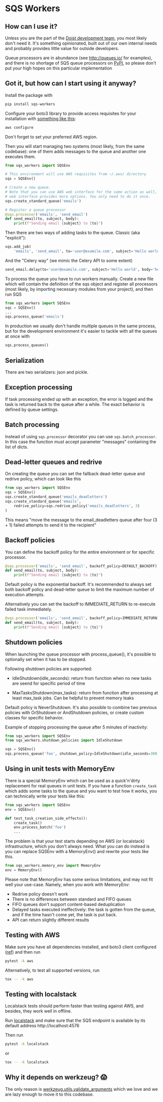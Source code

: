 SQS Workers
===========

How can I use it?
-----------------

Unless you are the part of the [Doist development team](https://github.com/orgs/Doist/people), 
you most likely don't need it. It's something opinionated, built out of our own internal needs
and probably provides little value for outside developers.

Queue processors are in abundance (see http://queues.io/ for examples), and
there is no shortage of SQS queue processors on
[PyPI](https://pypi.org/search/?q=SQS), so please don't put your high hopes
on this particular implementation

Got it, but how can I start using it anyway?
--------------------------------------------

Install the package with

```bash
pip install sqs-workers
```

Configure your boto3 library to provide access requisites for your installation
with [something like this](https://boto3.readthedocs.io/en/latest/guide/quickstart.html#configuration):

```bash
aws configure
```

Don't forget to set your preferred AWS region.

Then you will start managing two systems (most likely, from the same codebase):
one of them adds messages to the queue and another one executes them.

```python
from sqs_workers import SQSEnv

# This environment will use AWS requisites from ~/.aws/ directory
sqs = SQSEnv()

# Create a new queue.
# Note that you can use AWS web interface for the same action as well, the
# web interface provides more options. You only need to do it once.
sqs.create_standard_queue('emails')

# Register a queue processor
@sqs.processor('emails', 'send_email')
def send_email(to, subject, body):
    print(f"Sending email {subject} to {to}")
```


Then there are two ways of adding tasks to the queue. Classic (aka "explicit"):

```python
sqs.add_job(
    'emails', 'send_email', to='user@examile.com', subject='Hello world', body='hello world')
```


And the "Celery way" (we mimic the Celery API to some extent)

```python
send_email.delay(to='user@examile.com', subject='Hello world', body='hello world')
```

To process the queue you have to run workers manually. Create a new file which
will contain the definition of the sqs object and register all processors (most likely,
by importing necessary modules from your project), and then run SQS

```python
from sqs_workers import SQSEnv
sqs = SQSEnv()
...
sqs.process_queue('emails')
```

In production we usually don't handle multiple queues in the same process,
but for the development environment it's easier to tackle with all the queues
at once with

```python
sqs.process_queues()
```

Serialization
-------------

There are two serializers: json and pickle.

Exception processing
--------------------

If task processing ended up with an exception, the error is logged and the
task is returned back to the queue after a while. The exact behavior is defined
by queue settings.

Batch processing
----------------

Instead of using `sqs.processor` decorator you can use `sqs.batch_processor`.
In this case the function must accept parameter "messages" containing
the list of dicts.

Dead-letter queues and redrive
------------------------------

On creating the queue you can set the fallback dead-letter queue and redrive
policy, which can look like this

```python
from sqs_workers import SQSEnv
sqs = SQSEnv()
sqs.create_standard_queue('emails_deadletters')
sqs.create_standard_queue('emails', 
    redrive_policy=sqs.redrive_policy('emails_deadletters', 3)
)
```

This means "move the message to the email_deadletters queue after four (3 + 1)
failed attempts to send it to the recipient"


Backoff policies
----------------

You can define the backoff policy for the entire environment or for specific
processor. 


```python
@sqs.processor('emails', 'send_email', backoff_policy=DEFAULT_BACKOFF)
def send_email(to, subject, body):
    print(f"Sending email {subject} to {to}")
```

Default policy is the exponential backoff. It's recommended to always set
both backoff policy and dead-letter queue to limit the maximum number
of execution attempts.

Alternatively you can set the backoff to IMMEDIATE_RETURN to re-execute
failed task immediately.

```python
@sqs.processor('emails', 'send_email', backoff_policy=IMMEDIATE_RETURN)
def send_email(to, subject, body):
    print(f"Sending email {subject} to {to}")
```

Shutdown policies
-----------------

When launching the queue processor with process_queue(), it's possible
to optionally set when it has to be stopped.

Following shutdown policies are supported:

- IdleShutdown(idle_seconds): return from function when no new tasks
  are seend for specific period of time

- MaxTasksShutdown(max_tasks): return from function after processing at
  least max_task jobs. Can be helpful to prevent memory leaks

Default policy is NeverShutdown. It's also possible to combine two previous 
policies with OrShutdown or AndShutdown policies, or create
custom classes for specific behavior.

Example of stopping processing the queue after 5 minutes of inactivity:

```python
from sqs_workers import SQSEnv
from sqs_workers.shutdown_policies import IdleShutdown

sqs = SQSEnv()
sqs.process_queue('foo', shutdown_policy=IdleShutdown(idle_seconds=300))
```


Using in unit tests with MemoryEnv
----------------------------------

There is a special MemoryEnv which can be used as a quick'n'dirty replacement
for real queues in unit tests. If you have a function `create_task` which adds
some tasks to the queue and you want to test how it works, you can technically 
write your tests like this:

```python
from sqs_workers import SQSEnv
env = SQSEnv()

def test_task_creation_side_effects():
    create_task()
    env.process_batch('foo')
    ...
```

The problem is that your test starts depending on AWS (or localstack)
infrastructure, which you don't always need. What you can do instead is you
can replace SQSEnv with a MemoryEnv() and rewrite your tests like this.

```python
from sqs_workers.memory_env import MemoryEnv
env = MemoryEnv()
```

Please note that MemoryEnv has some serious limitations, and may not fit well
your use-case. Namely, when you work with MemoryEnv:

- Redrive policy doesn't work
- There is no differences between standard and FIFO queues
- FIFO queues don't support content-based deduplication
- Delayed tasks executed ineffectively: the task is gotten from the queue,
  and if the time hasn't come yet, the task is put back.
- API can return slightly different results


Testing with AWS
----------------

Make sure you have all dependencies installed, and boto3 client configured
([ref](https://boto3.readthedocs.io/en/latest/guide/quickstart.html#configuration))
and then run

```bash
pytest -k aws
```

Alternatively, to test all supported versions, run

```bash
tox -- -k aws
```

Testing with localstack
-----------------------

Localstack tests should perform faster than testing against AWS, and besides,
they work well in offline.

Run [localstack](https://github.com/localstack/localstack) and make sure
that the SQS endpoint is available by its default address http://localhost:4576

Then run

```bash
pytest -k localstack
```

or

```bash
tox -- -k localstack
```


Why it depends on werkzeug? 😱
------------------------------

The only reason is [werkzeug.utils.validate_arguments](http://werkzeug.pocoo.org/docs/dev/utils/#werkzeug.utils.validate_arguments)
which we love and we are lazy enough to move it to this codebase.

